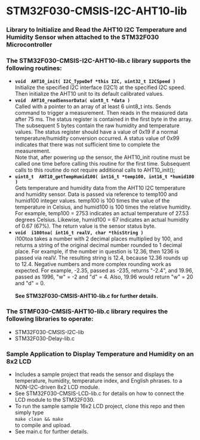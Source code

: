 # STM32F030-CMSIS-I2C-AHT10-lib
### Library to Initialize and Read the AHT10 I2C Temperature and Humidity Sensor when attached to the STM32F030 Microcontroller
### The STM32F030-CMSIS-I2C-AHT10-lib.c library supports the following routines:

+ **```void  AHT10_init( I2C_TypeDef *this I2C, uint32_t I2CSpeed )```**<br>
  Initialize the specified I2C interface (I2C1) at the specified I2C speed. Then
  initialize the AHT10 unit to its default calibrated values.
+ **```void  AHT10_readSensorData( uint8_t *data )```**<br>
  Called with a pointer to an array of at least 6 uint8_t ints.
  Sends command to trigger a measurement. Then reads in the measured data after 75 ms.
  The status register is contained in the first byte in the array. The subsequent 5 bytes
  contain the raw humidity and temperature values.
  The status register should have a value of 0x19 if a normal temperature/humidity
  conversion occurred. A status value of 0x99 indicates that there was not sufficient time
  to complete the measurement.<br>
  Note that, after powering up the sensor, the AHT10_init routine must be called one time
  before calling this routine for the first time. Subsequent calls to this routine do not
  require additional calls to AHT10_init();
+ **```uint8_t  AHT10_getTempHumid100( int16_t *temp100, int16_t *humid100 )```**<br>
  Gets temperature and humidity data from the AHT10 I2C temperature and humidity sensor.
  Data is passed via reference to temp100 and humid100 integer values. temp100 is 100
  times the value of the temperature in Celsius, and humid100 is 100 times the relative
  humidity.<br>
  For example, temp100 = 2753 indicates an actual temperature of 27.53 degrees Celsius.
  Likewise, humid100 = 67 indicates an actual humidity of 0.67 (67%).
  The return value is the sensor status byte.
+ **```void  i100toa( int16_t realV, char *thisString )```**<br>
  i100toa takes a number with 2 decimal places multiplied by 100, and returns a string
  of the original decimal number rounded to 1 decimal place. For example, if the number
  in question is 12.36, then 1236 is passed via realV. The resulting string is 12.4,
  because 12.36 rounds up to 12.4. Negative numbers and more complex rounding work as
  expected. For example, -2.35, passed as -235, returns "-2.4", and 19.96, passed as 1996,
  "w" = -2 and "d" = 4. Also, 19.96 would return "w" = 20 and "d" = 0.<br>
  <br>
**See STM32F030-CMSIS-AHT10-lib.c for further details.**
### The STMF030-CMSIS-AHT10-lib.c library requires the following libraries to operate:
- STM32F030-CMSIS-I2C-lib
- STM32F030-Delay-lib.c
### Sample Application to Display Temperature and Humidity on an 8x2 LCD
- Includes a sample project that reads the sensor and displays the temperature, humidity, temperature index,
  and English phrases. to a NON-I2C-driven 8x2 LCD module.
- See STM32F030-CMSIS-LCD-lib.c for details on how to connect the LCD module to the STM32F030.
- To run the sample sample 16x2 LCD project, clone this repo and then simply type<br>
  ```make clean && make```<br>
  to compile and upload.
- See main.c for further details.
